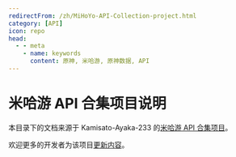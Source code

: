 ```yaml
---
redirectFrom: /zh/MiHoYo-API-Collection-project.html
category: [API]
icon: repo
head:
  - - meta
    - name: keywords
      content: 原神, 米哈游, 原神数据, API
---
```

# 米哈游 API 合集项目说明

本目录下的文档来源于 Kamisato-Ayaka-233 的[米哈游 API 合集项目](https://github.com/Kamisato-Ayaka-233/mihoyo-api-collect)。

欢迎更多的开发者为该项目[更新内容](mihoyo-api-collection/CONTRIBUTING.md)。

<AutoCatalog base="/zh/mihoyo-api-collection/" level="3" />